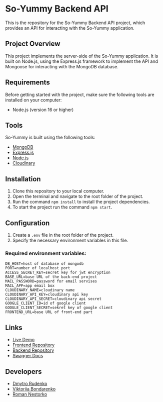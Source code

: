 # So-Yummy Backend API

This is the repository for the So-Yummy Backend API project, which provides an API for interacting with the So-Yummy application.

## Project Overview

This project implements the server-side of the So-Yummy application. It is built on Node.js, using the Express.js framework to implement the API and Mongoose for interacting with the MongoDB database.

## Requirements

Before getting started with the project, make sure the following tools are installed on your computer:

- Node.js (version 16 or higher)

## Tools

So-Yummy is built using the following tools:

- [MongoDB](https://www.mongodb.com/)
- [Express.js](https://expressjs.com/)
- [Node.js](https://nodejs.org/)
- [Cloudinary](https://cloudinary.com/)

## Installation

1. Clone this repository to your local computer.
2. Open the terminal and navigate to the root folder of the project.
3. Run the command `npm install` to install the project dependencies.
4. To start the project run the command `npm start`.

## Configuration

1. Create a `.env` file in the root folder of the project.
2. Specify the necessary environment variables in this file.

### Required environment variables:

```
DB_HOST=host of database of mongodb
PORT=number of localhost port
ACCESS_SECRET_KEY=secret key for jwt encryption
BASE_URL=base URL of the back-end project
MAIL_PASSWORD=password for email servises
MAIL_APP=app email box
CLOUDINARY_NAME=cloudinary name
CLOUDINARY_API_KEY=cloudinary api key
CLOUDINARY_API_SECRET=cloudinary api secret
GOOGLE_CLIENT_ID=id of google client
GOOGLE_CLIENT_SECRET=sekret key of google client
FRONTEND_URL=base URL of front-end part
```

## Links

- [Live Demo](https://vazhavazh.github.io/so_yummy/)
- [Frontend Repository](https://github.com/vazhavazh/so_yummy)
- [Backend Repository](https://github.com/DmytroRudenko11/SuperSoYummyBack)
- [Swagger Docs](https://so-yummy-mg49.onrender.com/api-docs/)

## Developers

- [Dmytro Rudenko](https://github.com/DmytroRudenko11)
- [Viktoriia Bondarenko](https://github.com/VickyBondarenko)
- [Roman Nestorko](https://github.com/RomanXz92)
